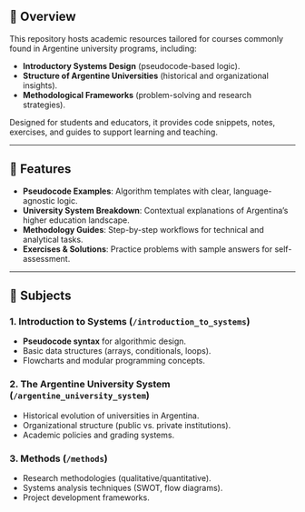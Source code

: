 ## 📌 Overview  
This repository hosts academic resources tailored for courses commonly found in Argentine university programs, including:  
- **Introductory Systems Design** (pseudocode-based logic).  
- **Structure of Argentine Universities** (historical and organizational insights).  
- **Methodological Frameworks** (problem-solving and research strategies).  

Designed for students and educators, it provides code snippets, notes, exercises, and guides to support learning and teaching.  

---

## 🚀 Features  
- **Pseudocode Examples**: Algorithm templates with clear, language-agnostic logic.  
- **University System Breakdown**: Contextual explanations of Argentina’s higher education landscape.  
- **Methodology Guides**: Step-by-step workflows for technical and analytical tasks.  
- **Exercises & Solutions**: Practice problems with sample answers for self-assessment.  

---

## 📂 Subjects  

### 1. **Introduction to Systems** (`/introduction_to_systems`)  
- **Pseudocode syntax** for algorithmic design.  
- Basic data structures (arrays, conditionals, loops).  
- Flowcharts and modular programming concepts.  

### 2. **The Argentine University System** (`/argentine_university_system`)  
- Historical evolution of universities in Argentina.  
- Organizational structure (public vs. private institutions).  
- Academic policies and grading systems.  

### 3. **Methods** (`/methods`)  
- Research methodologies (qualitative/quantitative).  
- Systems analysis techniques (SWOT, flow diagrams).  
- Project development frameworks.  
